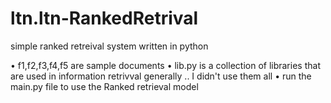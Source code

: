 # ltn.ltn-RankedRetrival
simple ranked retreival system written in python 

• f1,f2,f3,f4,f5 are sample documents 
• lib.py is a collection of libraries that are used in information retrivval generally .. I didn't use them all
• run the main.py file to use the Ranked retrieval model

